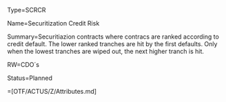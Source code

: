 Type=SCRCR

Name=Securitization Credit Risk

Summary=Securitiazion contracts where contracs are ranked according to credit default. The lower ranked tranches are hit by the first defaults. Only when the lowest tranches are wiped out, the next higher tranch is hit.

RW=CDO´s

Status=Planned

=[OTF/ACTUS/Z/Attributes.md]
